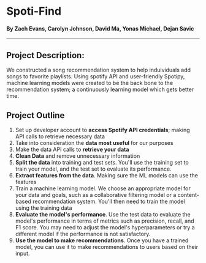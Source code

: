 # **Spoti-Find**
#### By Zach Evans, Carolyn Johnson, David Ma, Yonas Michael, Dejan Savic
***
## **Project Description:**
We constructed a song recommendation system to help induividuals add songs to favorite playlists. Using spotify API and user-friendly Spotipy, machine learning models were created to be the back bone to the recommendation system; a continuously learning model which gets better time. 

## Project Outline
1. Set up developer account to **access Spotify API credentials**; making API calls to retrieve necessary data 
2. Take into consideration the **data most useful** for our purposes
3. Make the data API calls to **retrieve your data**
4. **Clean Data** and remove unnecessary information
5. **Split the data** into training and test sets. You'll use the training set to train your model, and the test set to evaluate its performance.
6. **Extract features from the data**. Making sure the ML models can use the features
7. Train a machine learning model. We choose an appropriate model for your data and goals, such as a collaborative filtering model or a content-based recommendation system. You'll then need to train the model using the training data
8. **Evaluate the model's performance**. Use the test data to evaluate the model's performance in terms of metrics such as precision, recall, and F1 score. You may need to adjust the model's hyperparameters or try a different model if the performance is not satisfactory.
9. **Use the model to make recommendations**. Once you have a trained model, you can use it to make recommendations to users based on their input.


